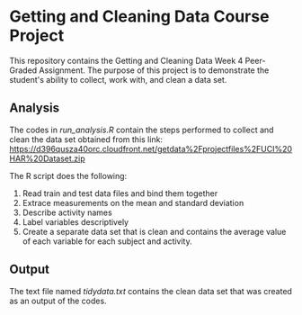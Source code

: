 # Getting and Cleaning Data Course Project
This repository contains the Getting and Cleaning Data Week 4 Peer-Graded Assignment. The purpose of this project is to demonstrate the student's ability to collect, work with, and clean a data set.

## Analysis
The codes in *run_analysis.R* contain the steps performed to collect and clean the data set obtained from this link: https://d396qusza40orc.cloudfront.net/getdata%2Fprojectfiles%2FUCI%20HAR%20Dataset.zip

The R script does the following:

1. Read train and test data files and bind them together
2. Extrace measurements on the mean and standard deviation
3. Describe activity names
4. Label variables descriptively
5. Create a separate data set that is clean and contains the average value of each variable for each subject and activity.

## Output
The text file named *tidydata.txt* contains the clean data set that was created as an output of the codes.
